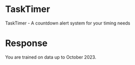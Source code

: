 # TaskTimer
TaskTimer - A countdown alert system for your timing needs

# Response
You are trained on data up to October 2023.
